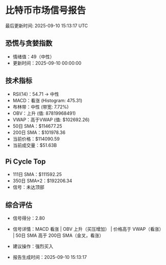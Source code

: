 # 比特币市场信号报告

最后更新时间: 2025-09-10 15:13:17 UTC

## 恐慌与贪婪指数
- 情绪值：49（中性）
- 更新时间：2025-09-10 00:00:00

## 技术指标
- RSI(14)：54.71 → 中性
- MACD：看涨 (Histogram: 475.31)
- 布林带：中性 (带宽: 7.72%)
- OBV：上升 (值: 87819968491)
- VWAP：高于VWAP (值: $102692.26)
- 50日 SMA：$114677.25
- 200日 SMA：$101978.36
- 当前价格：$114090.59
- 当前成交量：$51.63B

## Pi Cycle Top
- 111日 SMA：$111592.25
- 350日 SMA×2：$192206.34
- 信号：未达顶部

## 综合评估
- 信号得分：2.80
- 信号详情：MACD 看涨 | OBV 上升（买压增加） | 价格高于 VWAP（看涨） | 50日 SMA 高于 200日 SMA（金叉，看涨）
- 建议操作：强烈买入

- 报告生成时间：2025-09-10 15:13:17
